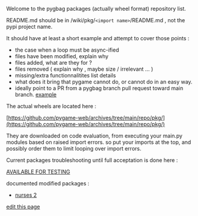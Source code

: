 Welcome to the pygbag packages (actually wheel format) repository list.

README.md should be in  /wiki/pkg/`<import name>`/README.md , not the pypi project name.
  
It should have at least a short example and attempt to cover those points :  
- the case when a loop must be async-ified
- files have been modified, explain why
- files added, what are they for ?
- files removed ( explain why , maybe size / irrelevant ... )
- missing/extra functionnalitites list details
- what does it bring that pygame cannot do, or cannot do in an easy way.
- ideally point to a PR from a pygbag branch pull request toward main branch. [example](https://github.com/pmp-p/nurses_2-wasm/pull/1/files)

The actual wheels are located here :

[https://github.com/pygame-web/archives/tree/main/repo/pkg/](https://github.com/pygame-web/archives/tree/main/repo/pkg/)

They are downloaded on code evaluation, from executing your main.py modules based on raised import errors.
so put your imports at the top, and possibly order them to limit looping over import errors.

Current packages troubleshooting until full acceptation is done here :

[AVAILABLE FOR TESTING](https://github.com/pygame-web/pkg-porting-wasm/issues?q=is%3Aissue+is%3Aopen+label%3A%22AVAIL+FOR+TESTING%22)



documented modified packages :
 - [nurses 2](https://github.com/pygame-web/pygame-web.github.io/edit/main/wiki/pkg/nurses_2/README.md)
 


[edit this page](https://github.com/pygame-web/pygame-web.github.io/edit/main/wiki/pkg/README.md)

